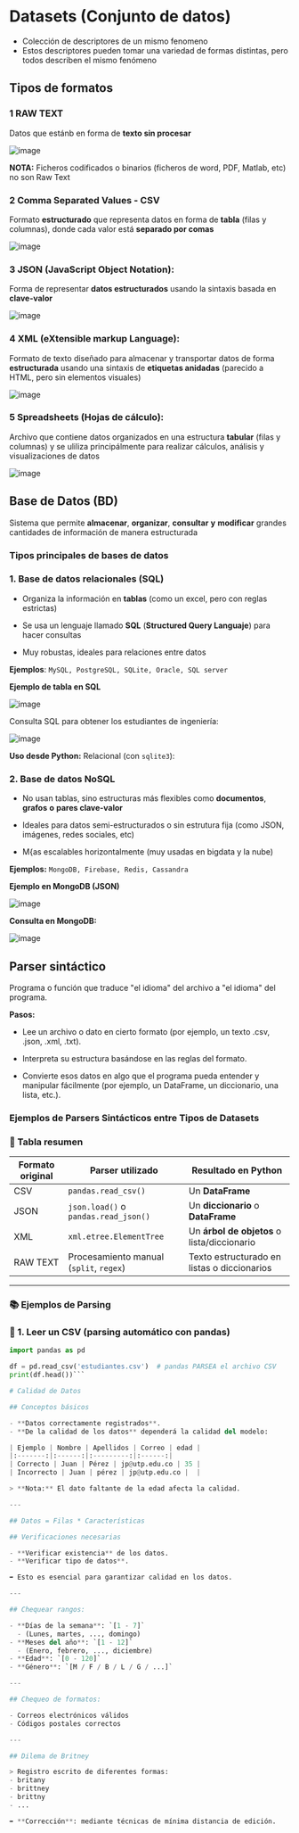 # Datasets (Conjunto de datos)

- Colección de descriptores de un mismo fenomeno
- Estos descriptores pueden tomar una variedad de formas distintas, pero todos describen el mismo fenómeno

## Tipos de formatos

### 1 RAW TEXT

Datos que estánb en forma de **texto sin procesar**

![image](https://github.com/user-attachments/assets/afb1bcdd-4cf9-4853-ab2c-5e2aa7af9eff)

**NOTA:** Ficheros codificados o binarios (ficheros de word, PDF, Matlab, etc) no son Raw Text

### 2 Comma Separated Values - CSV

Formato **estructurado** que representa datos en forma de **tabla** (filas y columnas), donde cada valor está **separado por comas**

![image](https://github.com/user-attachments/assets/dbe1f802-451e-491e-ab76-44b148b17125)


### 3 JSON (JavaScript Object Notation):

Forma de representar **datos estructurados** usando la sintaxis basada en **clave-valor**

![image](https://github.com/user-attachments/assets/13cbe8e9-e192-4482-9747-e113765f035c)



### 4 XML (eXtensible markup Language):

Formato de texto diseñado para almacenar y transportar datos de forma **estructurada** usando una sintaxis de **etiquetas anidadas** (parecido a HTML, pero sin elementos visuales)

![image](https://github.com/user-attachments/assets/33dda6e2-198f-4fa4-9911-c0df994e5003)


### 5 Spreadsheets (Hojas de cálculo):

Archivo que contiene datos organizados en una estructura **tabular** (filas y columnas) y se uliliza principálmente para realizar cálculos, análisis y visualizaciones de datos

![image](https://github.com/user-attachments/assets/9e291c07-38cb-4352-bbec-aa92dfa74462)

## Base de Datos (BD) 

Sistema que permite **almacenar**, **organizar**, **consultar** **y** **modificar** grandes cantidades de información de manera estructurada

### Tipos principales de bases de datos

### 1. Base de datos relacionales (SQL)

- Organiza la información en **tablas** (como un excel, pero con reglas estrictas)

- Se usa un lenguaje llamado **SQL** (**Structured Query Languaje**) para hacer consultas

- Muy robustas, ideales para relaciones entre datos

**Ejemplos**:
`MySQL, PostgreSQL, SQLite, Oracle, SQL server`

**Ejemplo de tabla en SQL**

![image](https://github.com/user-attachments/assets/40b0a748-4d35-432b-834b-506bb9d592ba)

Consulta SQL para obtener los estudiantes de ingeniería:

![image](https://github.com/user-attachments/assets/7c7d4e77-ae86-4bf7-aded-ca15e04d36f9)

**Uso desde Python:** Relacional (con `sqlite3`):



### 2. Base de datos NoSQL

- No usan tablas, sino estructuras más flexibles como **documentos**, **grafos** **o** **pares clave-valor**

- Ideales para datos semi-estructurados o sin estrutura fija (como JSON, imágenes, redes sociales, etc)

- M{as escalables horizontalmente (muy usadas en bigdata y la nube)

**Ejemplos:**
`MongoDB, Firebase, Redis, Cassandra`

**Ejemplo en MongoDB (JSON)**

![image](https://github.com/user-attachments/assets/56dbe3cf-0197-4567-8011-ee69d454bcea)

**Consulta en MongoDB:**

![image](https://github.com/user-attachments/assets/fbad66e3-521f-4980-ab6f-24892edcbff6)

## Parser sintáctico

Programa o función que traduce "el idioma" del archivo a "el idioma" del programa.

**Pasos:**

- Lee un archivo o dato en cierto formato (por ejemplo, un texto .csv, .json, .xml, .txt).

- Interpreta su estructura basándose en las reglas del formato.

- Convierte esos datos en algo que el programa pueda entender y manipular fácilmente (por ejemplo, un DataFrame, un diccionario, una lista, etc.).

### Ejemplos de Parsers Sintácticos entre Tipos de Datasets

### 📄 Tabla resumen

| Formato original | Parser utilizado             | Resultado en Python                      |
|------------------|-------------------------------|------------------------------------------|
| CSV              | `pandas.read_csv()`            | Un **DataFrame**                        |
| JSON             | `json.load()` o `pandas.read_json()` | Un **diccionario** o **DataFrame** |
| XML              | `xml.etree.ElementTree`        | Un **árbol de objetos** o lista/diccionario |
| RAW TEXT         | Procesamiento manual (`split`, `regex`) | Texto estructurado en listas o diccionarios |

---

### 📚 Ejemplos de Parsing

### 📑 1. Leer un CSV (parsing automático con pandas)

```python
import pandas as pd

df = pd.read_csv('estudiantes.csv')  # pandas PARSEA el archivo CSV
print(df.head())```

# Calidad de Datos

## Conceptos básicos

- **Datos correctamente registrados**.
- **De la calidad de los datos** dependerá la calidad del modelo:

| Ejemplo | Nombre | Apellidos | Correo | edad |
|:-------:|:------:|:---------:|:------:|
| Correcto | Juan | Pérez | jp@utp.edu.co | 35 |
| Incorrecto | Juan | pérez | jp@utp.edu.co |  |

> **Nota:** El dato faltante de la edad afecta la calidad.

---

## Datos = Filas * Características

## Verificaciones necesarias

- **Verificar existencia** de los datos.
- **Verificar tipo de datos**.

➡️ Esto es esencial para garantizar calidad en los datos.

---

## Chequear rangos:

- **Días de la semana**: `[1 - 7]`
  - (Lunes, martes, ..., domingo)
- **Meses del año**: `[1 - 12]`
  - (Enero, febrero, ..., diciembre)
- **Edad**: `[0 - 120]`
- **Género**: `[M / F / B / L / G / ...]`

---

## Chequeo de formatos:

- Correos electrónicos válidos
- Códigos postales correctos

---

## Dilema de Britney

> Registro escrito de diferentes formas:
- britany
- brittney
- brittny
- ...

➡️ **Corrección**: mediante técnicas de mínima distancia de edición.






